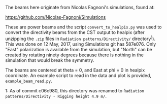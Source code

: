 The beams here originate from Nicolas Fagnoni's simulations, found at:

https://github.com/Nicolas-Fagnoni/Simulations

These are power beams and the script `convert_to_healpix.py` was used to convert the directivity beams from the CST output to healpix (after unzipping the `.zip` files in `Radiation patterns/Directivity/` directory<sup>[1](#foot1)</sup>). This was done on 12 May, 2017, using Simulations git has 587e076. Only "East" polarization is available from the simulation, but "North" can be created by rotating ninety degrees because there is nothing in the simulation that would break the symmetry.

The beams are centered at theta = 0, and East at phi = 0 in healpix coordinate. An example script to read in the data and plot is provided, `example_beam_read.py`.

<a name="foot1">1</a>: As of commit c06c980, this directory was renamed to `Radiation patterns/Directivity - Rigging height 4.9 m/`.

